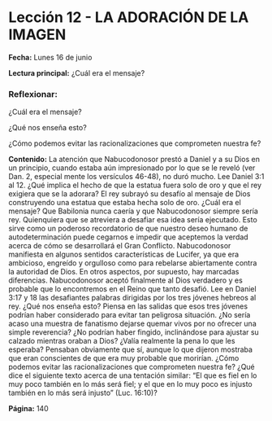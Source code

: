 # Lección 12 - LA ADORACIÓN DE LA IMAGEN

**Fecha:** Lunes 16 de junio

**Lectura principal:** ¿Cuál era el mensaje?

### Reflexionar:

¿Cuál era el mensaje?

¿Qué nos enseña esto?

¿Cómo podemos evitar las racionalizaciones que comprometen nuestra fe?

**Contenido:**
La atención que Nabucodonosor prestó a Daniel y a su Dios en un principio,
cuando estaba aún impresionado por lo que se le reveló (ver Dan. 2, especial­
mente los versículos 46-48), no duró mucho.
Lee Daniel 3:1 al 12. ¿Qué implica el hecho de que la estatua fuera solo
de oro y que el rey exigiera que se la adorara?
El rey subrayó su desafío al mensaje de Dios construyendo una estatua que
estaba hecha solo de oro. ¿Cuál era el mensaje? Que Babilonia nunca caería y
que Nabucodonosor siempre sería rey. Quienquiera que se atreviera a desafiar esa
idea sería ejecutado. Esto sirve como un poderoso recordatorio de que nuestro
deseo humano de autodeterminación puede cegarnos e impedir que aceptemos
la verdad acerca de cómo se desarrollará el Gran Conflicto.
Nabucodonosor manifiesta en algunos sentidos características de Lucifer,
ya que era ambicioso, engreído y orgulloso como para rebelarse abiertamente
contra la autoridad de Dios. En otros aspectos, por supuesto, hay marcadas
diferencias. Nabucodonosor aceptó finalmente al Dios verdadero y es probable
que lo encontremos en el Reino que tanto desafió.
Lee en Daniel 3:17 y 18 las desafiantes palabras dirigidas por los tres
jóvenes hebreos al rey. ¿Qué nos enseña esto?
Piensa en las salidas que esos tres jóvenes podrían haber considerado para
evitar tan peligrosa situación. ¿No sería acaso una muestra de fanatismo dejarse
quemar vivos por no ofrecer una simple reverencia? ¿No podrían haber fingido,
inclinándose para ajustar su calzado mientras oraban a Dios? ¿Valía realmente
la pena lo que les esperaba? Pensaban obviamente que sí, aunque lo que dijeron
mostraba que eran conscientes de que era muy probable que morirían.
¿Cómo podemos evitar las racionalizaciones que comprometen nuestra fe? ¿Qué
dice el siguiente texto acerca de una tentación similar: “El que es fiel en lo muy
poco también en lo más será fiel; y el que en lo muy poco es injusto también en
lo más será injusto” (Luc. 16:10)?

**Página:** 140
